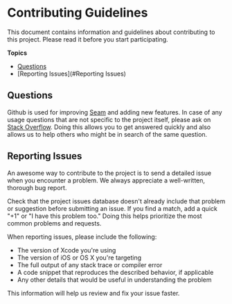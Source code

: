 # Contributing Guidelines

This document contains information and guidelines about contributing to this project. Please read it before you start participating.

<strong>Topics</strong> 

- [Questions](#Questions)
- [Reporting Issues](#Reporting Issues)

## Questions <a name="Questions"></a>

Github is used for improving [Seam](https://github.com/nofelmahmood/seam) and adding new features. In case of any usage questions that are not specific to the project itself, please ask on [Stack Overflow](http://stackoverflow.com). Doing this allows you to get answered quickly and also allows us to help others who might be in search of the same question.

## Reporting Issues <a name = "Reporting Issues"></a>

An awesome way to contribute to the project is to send a detailed issue when you encounter a problem. We always appreciate a well-written, thorough bug report.

Check that the project issues database doesn't already include that problem or suggestion before submitting an issue. If you find a match, add a quick "+1" or "I have this problem too." Doing this helps prioritize the most common problems and requests.

When reporting issues, please include the following:

- The version of Xcode you're using
- The version of iOS or OS X you're targeting
- The full output of any stack trace or compiler error
- A code snippet that reproduces the described behavior, if applicable
- Any other details that would be useful in understanding the problem

This information will help us review and fix your issue faster.

